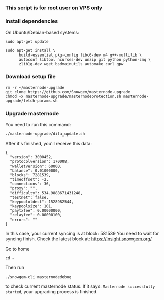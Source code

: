 ### This script is for root user on VPS only

### Install dependencies

On Ubuntu/Debian-based systems:
```
sudo apt-get update
```
```
sudo apt-get install \
      build-essential pkg-config libc6-dev m4 g++-multilib \
      autoconf libtool ncurses-dev unzip git python python-zmq \
      zlib1g-dev wget bsdmainutils automake curl gpw
```

### Download setup file
```
rm -r ~/masternode-upgrade
git clone https://github.com/Snowgem/masternode-upgrade
chmod +x masternode-upgrade/masternodeprotection.sh masternode-upgrade/fetch-params.sh
```

### Upgrade masternode

You need to run this command:
```
./masternode-upgrade/difa_update.sh
```

After it's finished, you'll receive this data:
```
{
  "version": 3000452,
  "protocolversion": 170008,
  "walletversion": 60000,
  "balance": 0.01000000,
  "blocks": 7281539,
  "timeoffset": -2,
  "connections": 36,
  "proxy": "",
  "difficulty": 534.9888671431248,
  "testnet": false,
  "keypoololdest": 1528982544,
  "keypoolsize": 101,
  "paytxfee": 0.00000000,
  "relayfee": 0.00000100,
  "errors": ""
}
```

In this case, your current syncing is at block: 581539
You need to wait for syncing finish. Check the latest block at: https://insight.snowgem.org/

Go to home
```
cd ~
```

Then run 
```
./snowgem-cli masternodedebug
```

to check current masternode status.
If it says: ``Masternode successfully started``, your upgrading process is finished.

